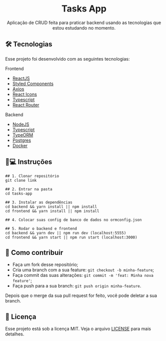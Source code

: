 <h1 align='center'>Tasks App</h1>
<p align='center'>Aplicação de CRUD feita para praticar backend usando as tecnologias que estou estudando no momento.</p>

## 🛠 Tecnologias

Esse projeto foi desenvolvido com as seguintes tecnologias:

Frontend
- [ReactJS](https://pt-br.reactjs.org)
- [Styled Components](styled-components.com/)
- [Axios](https://github.com/axios/axios)
- [React Icons](https://react-icons.github.io/react-icons/)
- [Typescript](typescriptlang.org/)
- [React Router](https://reactrouter.com/)

Backend
- [NodeJS](https://nodejs.org/)
- [Typescript](https://typescriptlang.org/)
- [TypeORM](https://typeorm.io#/)
- [Postgres](https://www.postgresql.org)
- [Docker](https://www.docker.com)

## 📱💻 Instruções

```
## 1. Clonar repositório
git clone link

## 2. Entrar na pasta
cd tasks-app

## 3. Instalar as dependências
cd backend && yarn install || npm install
cd frontend && yarn install || npm install

## 4. Colocar suas config de banco de dados no ormconfig.json

## 5. Rodar o backend e frontend
cd backend && yarn dev || npm run dev (localhost:5555)
cd frontend && yarn start || npm run start (localhost:3000)
```

## 🤔 Como contribuir

- Faça um fork desse repositório;
- Cria uma branch com a sua feature: `git checkout -b minha-feature`;
- Faça commit das suas alterações: `git commit -m 'feat: Minha nova feature'`;
- Faça push para a sua branch: `git push origin minha-feature`.

Depois que o merge da sua pull request for feito, você pode deletar a sua branch.
 
## 📝 Licença

Esse projeto está sob a licença MIT. Veja o arquivo [LICENSE](https://github.com/guivictorr/pet-finder/blob/master/LICENSE) para mais detalhes.
